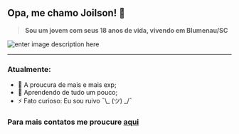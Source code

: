 
## Opa, me chamo Joilson! 🤠
> **Sou um jovem com seus 18 anos de vida, vivendo em Blumenau/SC** 
 
![enter image description here](https://i.pinimg.com/originals/3d/74/68/3d7468d1bb523674726ba6934a396566.gif) 
 ***

### Atualmente:

- 🔭 A proucura de mais e mais exp;
- 🤔 Aprendendo de tudo um pouco;
- ⚡ Fato curioso: Eu sou ruivo ¯\\_ (ツ) _/¯

### Para mais contatos me proucure [aqui]( https://linktr.ee/joilsu_) 
